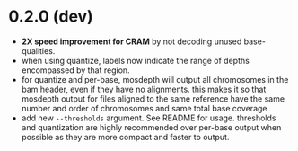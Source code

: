 0.2.0 (dev)
===========
+ **2X speed improvement for CRAM** by not decoding unused base-qualities.
+ when using quantize, labels now indicate the range of depths encompassed by that region.
+ for quantize and per-base, mosdepth will output all chromosomes in the bam header, even if they have no alignments.
  this makes it so that mosdepth output for files aligned to the same reference have the same number and order of chromosomes
  and same total base coverage
+ add new `--thresholds` argument. See README for usage. thresholds and quantization are highly recommended over
  per-base output when possible as they are more compact and faster to output.
